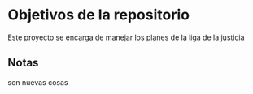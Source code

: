 # Objetivos de la repositorio

Este proyecto se encarga de manejar los planes de la liga de la justicia


## Notas
son nuevas cosas 
